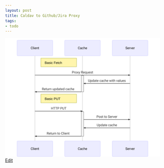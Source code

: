 ```yaml
---
layout: post
title: Caldav to Github/Jira Proxy
tags:
- todo
---
```


![Sequence](/images/caldav-proxy/sequence.svg)
[Edit](https://mermaidjs.github.io/mermaid-live-editor/#/view/eyJjb2RlIjoic2VxdWVuY2VEaWFncmFtXG4gICAgcGFydGljaXBhbnQgQ2xpZW50XG4gICAgcGFydGljaXBhbnQgQ2FjaGVcbiAgICBwYXJ0aWNpcGFudCBTZXJ2ZXJcblxuICAgIE5vdGUgcmlnaHQgb2YgQ2xpZW50OiBCYXNpYyBGZXRjaFxuXG4gICAgQ2xpZW50LT4-U2VydmVyOiBQcm94eSBSZXF1ZXN0XG4gICAgQWN0aXZhdGUgQ2FjaGVcbiAgICBTZXJ2ZXItPj5DYWNoZTogVXBkYXRlIGNhY2hlIHdpdGggdmFsdWVzXG4gICAgQ2FjaGUtPj5DbGllbnQ6IFJldHVybiB1cGRhdGVkIGNhY2hlXG4gICAgRGVhY3RpdmF0ZSBDYWNoZVxuXG5cbk5vdGUgcmlnaHQgb2YgQ2xpZW50OiBCYXNpYyBQVVRcbkNsaWVudC0-PkNhY2hlOiBIVFRQIFBVVFxuQWN0aXZhdGUgQ2FjaGVcbkNhY2hlLT4-U2VydmVyOiBQb3N0IHRvIFNlcnZlclxuU2VydmVyLT4-Q2FjaGU6IFVwZGF0ZSBjYWNoZVxuQ2FjaGUtPj5DbGllbnQ6IFJldHVybiB0byBDbGllbnRcbkRlYWN0aXZhdGUgQ2FjaGVcbiIsIm1lcm1haWQiOnsidGhlbWUiOiJkZWZhdWx0In19)
